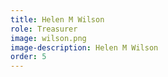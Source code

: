 ```yaml
---
title: Helen M Wilson
role: Treasurer
image: wilson.png
image-description: Helen M Wilson
order: 5
---
```

